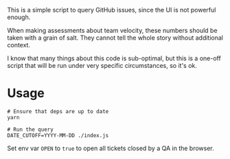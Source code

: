 This is a simple script to query GitHub issues, since the UI is not powerful enough.

When making assessments about team velocity, these numbers should be taken with a grain of salt. They cannot tell the whole story without additional context.

I know that many things about this code is sub-optimal, but this is a one-off script that will be run under very specific circumstances, so it's ok.

# Usage

```
# Ensure that deps are up to date
yarn

# Run the query
DATE_CUTOFF=YYYY-MM-DD ./index.js 
```

Set env var `OPEN` to `true` to open all tickets closed by a QA in the browser.
